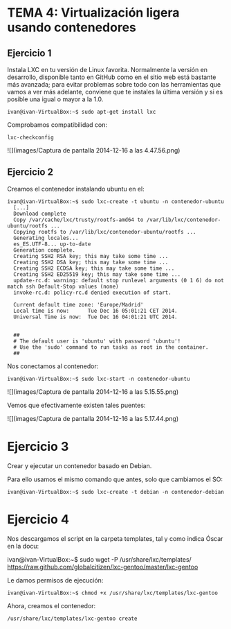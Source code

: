 # TEMA 4: Virtualización ligera usando contenedores

## Ejercicio 1

Instala LXC en tu versión de Linux favorita. Normalmente la versión en desarrollo, disponible tanto en GitHub como en el sitio web está bastante más avanzada; para evitar problemas sobre todo con las herramientas que vamos a ver más adelante, conviene que te instales la última versión y si es posible una igual o mayor a la 1.0.

```
ivan@ivan-VirtualBox:~$ sudo apt-get install lxc
```
Comprobamos compatibilidad con:

```
lxc-checkconfig
```
![](images/Captura de pantalla 2014-12-16 a las 4.47.56.png)

## Ejercicio 2

Creamos el contenedor instalando ubuntu en el:

```
ivan@ivan-VirtualBox:~$ sudo lxc-create -t ubuntu -n contenedor-ubuntu
  [...]
  Download complete
  Copy /var/cache/lxc/trusty/rootfs-amd64 to /var/lib/lxc/contenedor-ubuntu/rootfs ...
  Copying rootfs to /var/lib/lxc/contenedor-ubuntu/rootfs ...
  Generating locales...
  es_ES.UTF-8... up-to-date
  Generation complete.
  Creating SSH2 RSA key; this may take some time ...
  Creating SSH2 DSA key; this may take some time ...
  Creating SSH2 ECDSA key; this may take some time ...
  Creating SSH2 ED25519 key; this may take some time ...
  update-rc.d: warning: default stop runlevel arguments (0 1 6) do not match ssh Default-Stop values (none)
  invoke-rc.d: policy-rc.d denied execution of start.

  Current default time zone: 'Europe/Madrid'
  Local time is now:      Tue Dec 16 05:01:21 CET 2014.
  Universal Time is now:  Tue Dec 16 04:01:21 UTC 2014.


  ##
  # The default user is 'ubuntu' with password 'ubuntu'!
  # Use the 'sudo' command to run tasks as root in the container.
  ##

```
Nos conectamos al contenedor:

```
ivan@ivan-VirtualBox:~$ sudo lxc-start -n contenedor-ubuntu
```

![](images/Captura de pantalla 2014-12-16 a las 5.15.55.png)

Vemos que efectivamente existen tales puentes:

![](images/Captura de pantalla 2014-12-16 a las 5.17.44.png)

# Ejercicio 3

Crear y ejecutar un contenedor basado en Debian.

Para ello usamos el mismo comando que antes, solo que cambiamos el SO:

```
ivan@ivan-VirtualBox:~$ sudo lxc-create -t debian -n contenedor-debian
```

# Ejercicio 4

Nos descargamos el script en la carpeta templates, tal y como indica Óscar en la docu:

ivan@ivan-VirtualBox:~$ sudo wget -P /usr/share/lxc/templates/ https://raw.github.com/globalcitizen/lxc-gentoo/master/lxc-gentoo

Le damos permisos de ejecución:

```
ivan@ivan-VirtualBox:~$ chmod +x /usr/share/lxc/templates/lxc-gentoo
```

Ahora, creamos el contenedor:

```
/usr/share/lxc/templates/lxc-gentoo create
```
